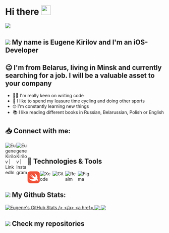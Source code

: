 # Hi there <img src="https://raw.githubusercontent.com/MartinHeinz/MartinHeinz/master/wave.gif" width="30px" height="30px" /> 

![](https://komarev.com/ghpvc/?username=Scooterminsk)

## <img src="https://github.com/TheDudeThatCode/TheDudeThatCode/blob/master/Assets/Developer.gif" width="45" /> My name is Eugene Kirilov and I'm an iOS-Developer
##   😉  I'm from Belarus, living in Minsk and currently searching for a job. I will be a valuable asset to your company
- 👨‍💻 I'm really keen on writing code
- 💪 I like to spend my leasure time cycling and doing other sports
- 🤓 I'm constantly learning new things
- 📚 I like reading different books in Russian, Belarussian, Polish or English

## 📥 Connect with me:

[<img align="left" alt="EugeneKirilov | LinkedIn" width="35px" src="https://img.icons8.com/color/344/linkedin.png" />][linkedin]
[<img align="left" alt="EugeneKirilov | Instagram" width="35px" src="https://img.icons8.com/fluency/344/instagram-new.png" />][instagram]

<br />

## 🔧 Technologies & Tools

<img align="left" alt="Swift" width="40px" src="https://raw.githubusercontent.com/devicons/devicon/master/icons/swift/swift-original.svg" />
<img align="left" alt="Xcode" width="40px" src="https://img.icons8.com/color/344/xcode.png" />
<img align="left" alt="Git" width="40px" src="https://www.vectorlogo.zone/logos/git-scm/git-scm-icon.svg" />
<img align="left" alt="Realm" width="40px" src="https://raw.githubusercontent.com/bestofjs/bestofjs-webui/8665e8c267a0215f3159df28b33c365198101df5/public/logos/realm.svg" />
<img align="left" alt="Figma" width="40px" src="https://img.icons8.com/color/344/figma--v1.png" />

<br />
<br />

## <img src='https://media1.giphy.com/media/du3J3cXyzhj75IOgvA/giphy.gif?cid=ecf05e47x2g034i9pzwtzzsd3xgg2w9nr94t4tflbbgo3008&rid=giphy.gif' width='25' />  My Github Stats:

<a href="https://github.com/Scooterminsk/Scooterminsk">
  <img align="center" src="https://github-readme-stats.vercel.app/api?username=Scooterminsk&show_icons=true&theme=great-gatsby&count_private=true" alt="Eugene's GitHub Stats />
</a>
<a href="https://github.com/Scooterminsk/Scooterminsk">
  <img align="center" src="https://streak-stats.demolab.com/?user=Scooterminsk&theme=highcontrast" />
</a>

<a href="https://github.com/Scooterminsk/Scooterminsk">
  <img align="center" src="https://github-readme-stats.vercel.app/api/top-langs/?username=Scooterminsk&layout=compact&text_color=daf7dc&bg_color=000000&title_color=f1aa47" />
</a>

<br />

## <img src = "https://media1.giphy.com/media/JZ40cnfnN11KycrvMF/giphy.gif?cid=ecf05e47a0n3gi1bfqntqmob8g9aid1oyj2wr3ds3mg700bl&rid=giphy.gif" width = '26' />  Check my repositories

[linkedin]: https://www.linkedin.com/in/eugene-kirilov-0488a5a5/
[instagram]: https://www.instagram.com/scooterminsk/
